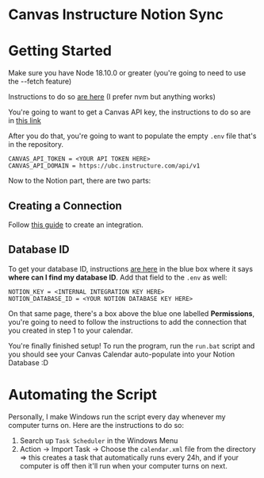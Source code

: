 # Canvas Instructure Notion Sync

# Getting Started

  Make sure you have Node 18.10.0 or greater (you're going to need to use the --fetch feature)
  
  Instructions to do so [are here](https://www.freecodecamp.org/news/node-version-manager-nvm-install-guide/) (I prefer nvm but anything works)

 You're going to want to get a Canvas API key, the instructions to do so are in [this link](https://community.canvaslms.com/t5/Admin-Guide/How-do-I-obtain-an-API-access-token-in-the-Canvas-Data-Portal/ta-p/157)

 After you do that, you're going to want to populate the empty `.env` file that's in the repository.
 
 ```
 CANVAS_API_TOKEN = <YOUR API TOKEN HERE>
 CANVAS_API_DOMAIN = https://ubc.instructure.com/api/v1 
```

 Now to the Notion part, there are two parts:
 
 ## Creating a Connection
 Follow [this guide](https://developers.notion.com/docs/getting-started) to create an integration. 
 
 ## Database ID
 To get your database ID, instructions [are here](https://developers.notion.com/docs/working-with-databases#adding-pages-to-a-database) in the blue box where it says **where can I find my database ID**.
 Add that field to the `.env` as well:
 ```
 NOTION_KEY = <INTERNAL INTEGRATION KEY HERE>
 NOTION_DATABASE_ID = <YOUR NOTION DATABASE KEY HERE>

 ```
 
 On that same page, there's a box above the blue one labelled **Permissions**, you're going to need to follow the instructions to add the connection that you created in step 1 to your calendar.
 
 You're finally finished setup! To run the program, run the `run.bat` script and you should see your Canvas Calendar auto-populate into your Notion Database :D 
 
 # Automating the Script
 
 Personally, I make Windows run the script every day whenever my computer turns on. Here are the instructions to do so:
 1. Search up `Task Scheduler` in the Windows Menu
 2. Action -> Import Task -> Choose the `calendar.xml` file from the directory <br>
=> this creates a task that automatically runs every 24h, and if your computer is off then it'll run when your computer turns on next.
